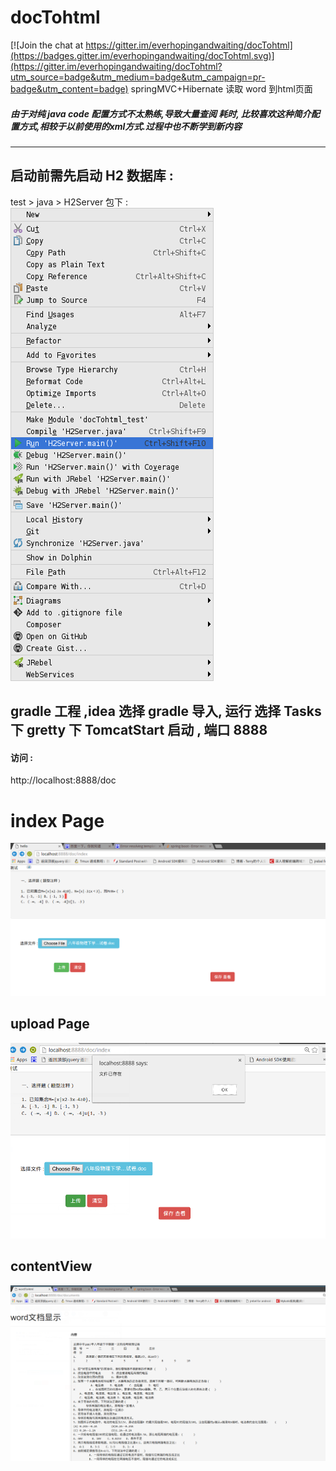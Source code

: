 # docTohtml

[![Join the chat at https://gitter.im/everhopingandwaiting/docTohtml](https://badges.gitter.im/everhopingandwaiting/docTohtml.svg)](https://gitter.im/everhopingandwaiting/docTohtml?utm_source=badge&utm_medium=badge&utm_campaign=pr-badge&utm_content=badge)
springMVC+Hibernate 读取 word 到html页面

##### 由于对纯 java code 配置方式不太熟练,导致大量查阅 耗时, 比较喜欢这种简介配置方式,相较于以前使用的xml方式.过程中也不断学到新内容

--- 


启动前需先启动 H2 数据库 :
-------
  test > java > H2Server  包下 :
![h2_004.png](IMG/h2_004.png)

gradle 工程 ,idea 选择  gradle 导入,  运行 选择 Tasks 下 gretty 下  TomcatStart 启动 ,  端口 8888
------

#### 访问 : 

http://localhost:8888/doc
  

 index Page
=====
![index](IMG/index_001.png)

upload Page
-----

![upload_002.png](IMG/upload_002.png)

contentView
------

![contentView_003](IMG/contentView_003.png)


